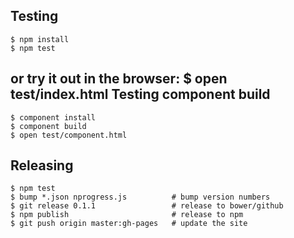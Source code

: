 Testing
-------
    $ npm install
    $ npm test
or try it out in the browser:
    $ open test/index.html
Testing component build
-----------------------
    $ component install
    $ component build
    $ open test/component.html
Releasing
---------
    $ npm test
    $ bump *.json nprogress.js          # bump version numbers
    $ git release 0.1.1                 # release to bower/github
    $ npm publish                       # release to npm
    $ git push origin master:gh-pages   # update the site
